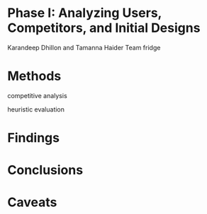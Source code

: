 # Phase I: Analyzing Users, Competitors, and Initial Designs


Karandeep Dhillon and Tamanna Haider 
Team fridge

# Methods

competitive analysis 

heuristic evaluation 

# Findings


# Conclusions

# Caveats
